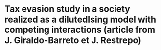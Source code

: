 # Tax evasion study in a society realized as a dilutedIsing model with competing interactions (article from J. Giraldo-Barreto et J. Restrepo)
